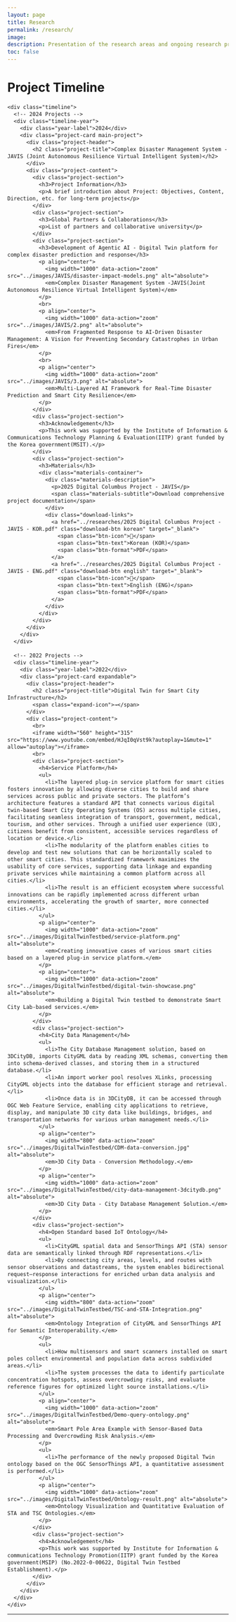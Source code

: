 ```yaml
---
layout: page
title: Research
permalink: /research/
image: 
description: Presentation of the research areas and ongoing research projects of the AI Digital Twin Lab, Dong-A University of Korea
toc: false
---
```


<div class="academic-portfolio">
  <div class="container">
    <h1 class="portfolio-title">Project Timeline</h1>
    
    <div class="timeline">
      <!-- 2024 Projects -->
      <div class="timeline-year">
        <div class="year-label">2024</div>
        <div class="project-card main-project">
          <div class="project-header">
            <h2 class="project-title">Complex Disaster Management System - JAVIS (Joint Autonomous Resilience Virtual Intelligent System)</h2>
          </div>
          <div class="project-content">
            <div class="project-section">
              <h3>Project Information</h3>
              <p>A brief introduction about Project: Objectives, Content, Direction, etc. for long-term projects</p>
            </div>
            <div class="project-section">
              <h3>Global Partners & Collaborations</h3>
              <p>List of partners and collaborative university</p>
            </div>
            <div class="project-section">
              <h3>Development of Agentic AI - Digital Twin platform for complex disaster prediction and response</h3>
              <p align="center">
                <img width="1000" data-action="zoom" src="../images/JAVIS/disaster-impact-models.png" alt="absolute">
                <em>Complex Disaster Management System -JAVIS(Joint Autonomous Resilience Virtual Intelligent System)</em>
              </p>
              <br>
              <p align="center">
                <img width="1000" data-action="zoom" src="../images/JAVIS/2.png" alt="absolute">
                <em>From Fragmented Response to AI-Driven Disaster Management: A Vision for Preventing Secondary Catastrophes in Urban Fires</em>
              </p>
              <br>
              <p align="center">
                <img width="1000" data-action="zoom" src="../images/JAVIS/3.png" alt="absolute">
                <em>Multi-Layered AI Framework for Real-Time Disaster Prediction and Smart City Resilience</em>
              </p>
            </div>
            <div class="project-section">
              <h3>Acknowledgement</h3>
              <p>This work was supported by the Institute of Information & Communications Technology Planning & Evaluation(IITP) grant funded by the Korea government(MSIT).</p>
            </div>
            <div class="project-section">
              <h3>Materials</h3>
              <div class="materials-container">
                <div class="materials-description">
                  <p>2025 Digital Columbus Project - JAVIS</p>
                  <span class="materials-subtitle">Download comprehensive project documentation</span>
                </div>
                <div class="download-links">
                  <a href="../researches/2025 Digital Columbus Project - JAVIS - KOR.pdf" class="download-btn korean" target="_blank">
                    <span class="btn-icon">📄</span>
                    <span class="btn-text">Korean (KOR)</span>
                    <span class="btn-format">PDF</span>
                  </a>
                  <a href="../researches/2025 Digital Columbus Project - JAVIS - ENG.pdf" class="download-btn english" target="_blank">
                    <span class="btn-icon">📄</span>
                    <span class="btn-text">English (ENG)</span>
                    <span class="btn-format">PDF</span>
                  </a>
                </div>
              </div>
            </div>
          </div>
        </div>
      </div>

      <!-- 2022 Projects -->
      <div class="timeline-year">
        <div class="year-label">2022</div>
        <div class="project-card expandable">
          <div class="project-header">
            <h2 class="project-title">Digital Twin for Smart City Infrastructure</h2>
            <span class="expand-icon">→</span>
          </div>
          <div class="project-content">
            <br>
            <iframe width="560" height="315" src="https://www.youtube.com/embed/HJqI0qVst9k?autoplay=1&mute=1" allow="autoplay"></iframe>
            <br>
            <div class="project-section">
              <h4>Service Platform</h4>
              <ul>
                <li>The layered plug-in service platform for smart cities fosters innovation by allowing diverse cities to build and share services across public and private sectors. The platform’s architecture features a standard API that connects various digital twin-based Smart City Operating Systems (OS) across multiple cities, facilitating seamless integration of transport, government, medical, tourism, and other services. Through a unified user experience (UX), citizens benefit from consistent, accessible services regardless of location or device.</li>
                <li>The modularity of the platform enables cities to develop and test new solutions that can be horizontally scaled to other smart cities. This standardized framework maximizes the usability of core services, supporting data linkage and expanding private services while maintaining a common platform across all cities.</li>
                <li>The result is an efficient ecosystem where successful innovations can be rapidly implemented across different urban environments, accelerating the growth of smarter, more connected cities.</li>
              </ul>
              <p align="center">
                <img width="1000" data-action="zoom" src="../images/DigitalTwinTestbed/service-platform.png" alt="absolute">
                <em>Creating innovative cases of various smart cities based on a layered plug-in service platform.</em>
              </p>
              <p align="center">
                <img width="1000" data-action="zoom" src="../images/DigitalTwinTestbed/digital-twin-showcase.png" alt="absolute">
                <em>Building a Digital Twin testbed to demonstrate Smart City Lab-based services.</em>
              </p>
            </div>
            <div class="project-section">
              <h4>City Data Management</h4>
              <ul>
                <li>The City Database Management solution, based on 3DCityDB, imports CityGML data by reading XML schemas, converting them into schema-derived classes, and storing them in a structured database.</li>
                <li>An import worker pool resolves XLinks, processing CityGML objects into the database for efficient storage and retrieval.</li>
                <li>Once data is in 3DCityDB, it can be accessed through OGC Web Feature Service, enabling city applications to retrieve, display, and manipulate 3D city data like buildings, bridges, and transportation networks for various urban management needs.</li>
              </ul>
              <p align="center">
                <img width="800" data-action="zoom" src="../images/DigitalTwinTestbed/CDM-data-conversion.jpg" alt="absolute">
                <em>3D City Data - Conversion Methodology.</em>
              </p>
              <p align="center">
                <img width="1000" data-action="zoom" src="../images/DigitalTwinTestbed/city-data-management-3dcitydb.png" alt="absolute">
                <em>3D City Data - City Database Management Solution.</em>
              </p>
            </div>
            <div class="project-section">
              <h4>Open Standard based IoT Ontology</h4>
              <ul>
                <li>CityGML spatial data and SensorThings API (STA) sensor data are semantically linked through RDF representations.</li>
                <li>By connecting city areas, levels, and routes with sensor observations and datastreams, the system enables bidirectional request–response interactions for enriched urban data analysis and visualization.</li>
              </ul>
              <p align="center">
                <img width="800" data-action="zoom" src="../images/DigitalTwinTestbed/TSC-and-STA-Integration.png" alt="absolute">
                <em>Ontology Integration of CityGML and SensorThings API for Semantic Interoperability.</em>
              </p>
              <ul>
                <li>How multisensors and smart scanners installed on smart poles collect environmental and population data across subdivided areas.</li>
                <li>The system processes the data to identify particulate concentration hotspots, assess overcrowding risks, and evaluate reference figures for optimized light source installations.</li>
              </ul>
              <p align="center">
                <img width="1000" data-action="zoom" src="../images/DigitalTwinTestbed/Demo-query-ontology.png" alt="absolute">
                <em>Smart Pole Area Example with Sensor-Based Data Processing and Overcrowding Risk Analysis.</em>
              </p>
              <ul>
                <li>The performance of the newly proposed Digital Twin ontology based on the OGC SensorThings API, a quantitative assessment is performed.</li>
              </ul>
              <p align="center">
                <img width="1000" data-action="zoom" src="../images/DigitalTwinTestbed/Ontology-result.png" alt="absolute">
                <em>Ontology Visualization and Quantitative Evaluation of STA and TSC Ontologies.</em>
              </p>
            </div>
            <div class="project-section">
              <h4>Acknowledgement</h4>
              <p>This work was supported by Institute for Information & communications Technology Promotion(IITP) grant funded by the Korea government(MSIP) (No.2022-0-00622, Digital Twin Testbed Establishment).</p>
            </div>
          </div>
        </div>
      </div>
    </div>
  </div>
</div>


<!-- ########################################### Start the 2022 ~ 2024 ########################################### -->
<!-- # May 2025 ~ Present

<div class="article" style="width: max-content;">
  <div class="container">
    <div class="article__wrapper">
        <a href="/research/JAVIS" class="article__image" style="background-image: url(/images/JAVIS/JAVIS.png); width : 500px; height : 444px"></a>
        <div class="article__content ">
          <div class="article-tags">
            <div class="article-tags__box">
                <a class="article__tag">Digital Twin</a>
            </div>
          </div>
          <h2 class="article__title">
            <a href="/research/JAVIS">Complex Disaster Management System - JAVIS (Joint Autonomous Resilience Virtual Intelligent System)</a>
          </h2>
          <p class="article__excerpt" style="text-align: justify;">🌐Development of a hierarchical agentic AI-based digital twin platform for complex disaster prediction and response.</p>
          <div class="article__footer">
            <div class="article__meta">
              <span class="article__date"><time datetime="2025-05-01T00:00:00+09:00">2025 ~ Present</time></span>
            </div>
            <a href="/research/JAVIS" class="read-more">Keep Reading <i class="ion ion-ios-arrow-forward"></i></a>
          </div>
        </div>
      </div>
  </div>
</div> -->
<!-- ########################################### End the 2025 ~ Present ########################################### -->

***

<!-- ########################################### Start the 2022 ~ 2024 ########################################### -->
<!-- # Apr 2022 ~ Dec 2025

<div class="article" style="width: max-content;">
  <div class="container">
    <div class="article__wrapper">
        <a href="/research/digital-twin-smart-city" class="article__image" style="background-image: url(/images/digital-twin-project.png); width : 500px; height : 444px"></a>
        <div class="article__content ">
          <div class="article-tags">
            <div class="article-tags__box">
                <a class="article__tag">Digital Twin</a>
            </div>
          </div>
          <h2 class="article__title">
            <a href="/research/digital-twin-smart-city">Digital Twin for Smart City</a>
          </h2>
          <p class="article__excerpt" style="text-align: justify;">🌐The integration of Digital Twin technology in Busan's Eco Delta Smart City exemplifies a forward-thinking approach to urban development, aiming to enhance quality of life while promoting environmental sustainability.</p>
          <div class="article__footer">
            <div class="article__meta">
              <span class="article__date"><time datetime="2022-04-1T00:00:00+09:00">April 1, 2022 ~ December 31, 2025</time></span>
            </div>
            <a href="/research/digital-twin-smart-city" class="read-more">Keep Reading <i class="ion ion-ios-arrow-forward"></i></a>
          </div>
        </div>
      </div>
  </div>
</div> -->
<!-- ########################################### End the 2022 ~ 2024 ########################################### -->